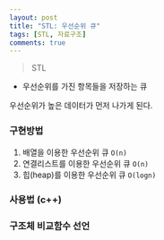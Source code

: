 ```yaml
---
layout: post
title: "STL: 우선순위 큐"
tags: [STL, 자료구조]
comments: true
---
```


> STL

* 우선순위를 가진 항목들을 저장하는 큐

우선순위가 높은 데이터가 먼저 나가게 된다.

### 구현방법
1. 배열을 이용한 우선순위 큐 `O(n)`
2. 연결리스트를 이용한 우선순위 큐 `O(n)`
3. 힙(heap)를 이용한 우선순위 큐 `O(logn)`

### 사용법 (c++)
<script src="https://gist.github.com/raeyoungii/cc13f9e8918e8b006b1abe596a404216.js"></script>

### 구조체 비교함수 선언
<script src="https://gist.github.com/raeyoungii/584e9db93ff205f2101321f18a07acf9.js"></script>